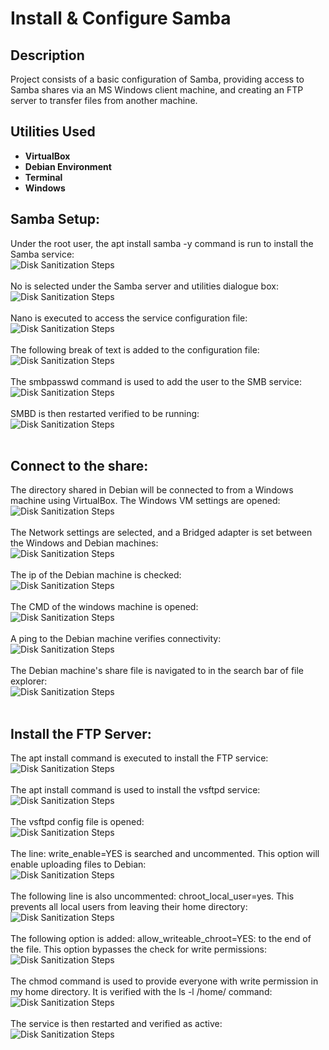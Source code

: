 <h1>Install & Configure Samba</h1>

<h2>Description</h2>
Project consists of a basic configuration of Samba, providing access to Samba shares via an MS Windows client machine, and creating an FTP server to transfer files from another machine.
<br />


<h2>Utilities Used</h2>

- <b>VirtualBox</b>
- <b>Debian Environment</b>
- <b>Terminal</b>
- <b>Windows</b>

<h2>Samba Setup:</h2>
Under the root user, the apt install samba -y command is run to install the Samba service:<br/>
<img src="https://imagizer.imageshack.com/img923/9009/zUhbld.png" alt="Disk Sanitization Steps"/>
<br />
<br />
No is selected under the Samba server and utilities dialogue box:<br/>
<img src="https://imagizer.imageshack.com/img924/742/QCeZ2G.png" alt="Disk Sanitization Steps"/>
<br />
<br />
Nano is executed to access the service configuration file:<br/>
<img src="https://imagizer.imageshack.com/img923/3497/FPyCkd.png" alt="Disk Sanitization Steps"/>
<br />
<br />
The following break of text is added to the configuration file:<br/>
<img src="https://imagizer.imageshack.com/img922/2066/tNjzeQ.png" alt="Disk Sanitization Steps"/>
<br />
<br />
The smbpasswd command is used to add the user to the SMB service:<br/>
<img src="https://imagizer.imageshack.com/img923/5553/Xm9M1C.png" alt="Disk Sanitization Steps"/>
<br />
<br />
SMBD is then restarted verified to be running:<br/>
<img src="https://imagizer.imageshack.com/img924/4014/2EFrPX.png" alt="Disk Sanitization Steps"/>
<br />
<br />

<h2>Connect to the share:</h2>
The directory shared in Debian will be connected to from a Windows machine using VirtualBox. The Windows VM settings are opened:<br/>
<img src="https://imagizer.imageshack.com/img922/6513/9xAye3.png" alt="Disk Sanitization Steps"/>
<br />
<br />
The Network settings are selected, and a Bridged adapter is set between the Windows and Debian machines:<br/>
<img src="https://imagizer.imageshack.com/img924/1903/cCoGDV.png" alt="Disk Sanitization Steps"/>
<br />
<br />
The ip of the Debian machine is checked:<br/>
<img src="https://imagizer.imageshack.com/img922/6096/XpVrMJ.png" alt="Disk Sanitization Steps"/>
<br />
<br />
The CMD of the windows machine is opened:<br/>
<img src="https://imagizer.imageshack.com/img923/1102/1mTPlM.png" alt="Disk Sanitization Steps"/>
<br />
<br />
A ping to the Debian machine verifies connectivity:<br/>
<img src="https://imagizer.imageshack.com/img924/6425/QLe6c8.png" alt="Disk Sanitization Steps"/>
<br />
<br />
The Debian machine's share file is navigated to in the search bar of file explorer:<br/>
<img src="https://imagizer.imageshack.com/img922/9711/nv1ZFS.png" alt="Disk Sanitization Steps"/>
<br />
<br />

<h2>Install the FTP Server:</h2>
The apt install command is executed to install the FTP service:<br/>
<img src="https://imagizer.imageshack.com/img924/3779/SzKCG8.png" alt="Disk Sanitization Steps"/>
<br />
<br />
The apt install command is used to install the vsftpd service:<br/>
<img src="https://imagizer.imageshack.com/img923/9245/BnRIgA.png" alt="Disk Sanitization Steps"/>
<br />
<br />
The vsftpd config file is opened:<br/>
<img src="https://imagizer.imageshack.com/img924/9606/aJbh0W.png" alt="Disk Sanitization Steps"/>
<br />
<br />
The line: write_enable=YES is searched and uncommented. This option will enable uploading files to Debian:<br/>
<img src="https://imagizer.imageshack.com/img923/6294/GW7flg.png" alt="Disk Sanitization Steps"/>
<br />
<br />
The following line is also uncommented: chroot_local_user=yes. This prevents all local users from leaving their home directory:<br/>
<img src="https://imagizer.imageshack.com/img923/5040/2Srk8K.png" alt="Disk Sanitization Steps"/>
<br />
<br />
The following option is added: allow_writeable_chroot=YES: to the end of the file. This option bypasses the check for write permissions:<br/>
<img src="https://imagizer.imageshack.com/img924/5453/eEMoKz.png" alt="Disk Sanitization Steps"/>
<br />
<br />
The chmod command is used to provide everyone with write permission in my home directory. It is verified with the ls -l /home/ command:<br/>
<img src="https://imagizer.imageshack.com/img922/7136/gr7w3s.png" alt="Disk Sanitization Steps"/>
<br />
<br />
The service is then restarted and verified as active:<br/>
<img src="https://imagizer.imageshack.com/img923/5015/cMJ67n.png" alt="Disk Sanitization Steps"/>
<br />
<br />

<!--
 ```diff
- text in red
+ text in green
! text in orange
# text in gray
@@ text in purple (and bold)@@
```
--!>
